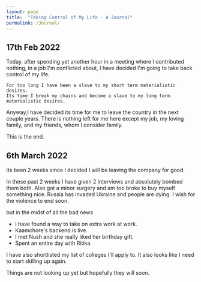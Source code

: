 ```yaml
---
layout: page
title:  "Taking Control of My Life - A Journal"
permalink: /Journal/
---
```


## 17th Feb 2022

Today, after spending yet another hour in a meeting where I contributed nothing, in a job I'm conflicted about, I have decided I'm going to take back control of my life.

```
For too long I have been a slave to my short term materialistic desires. 
Its time I break my chains and become a slave to my long term materialistic desires.
```

Anyway,I have decided its time for me to leave the country in the next couple years. 
There is nothing left for me here except my job, my loving family, and my friends, whom I consider family.

This is the end.


## 6th March 2022

Its been 2 weeks since I decided I will be leaving the company for good.

In these past 2 weeks I have given 2 interviews and absolutely bombed them both.
Also got a minor surgery and am too broke to buy myself something nice. Russia has invaded Ukraine and people are dying. I wish for the violence to end soon.

but in the midst of all the bad news 
- I have found a way to take on extra work at work.
- Kaamchore's backend is live.
- I met Nush and she really liked her birthday gift.
- Spent an entire day with Ritika.

I have also shortlisted my list of colleges I'll apply to.
It also looks like I need to start skilling up again.

Things are not looking up yet but hopefully they will soon.